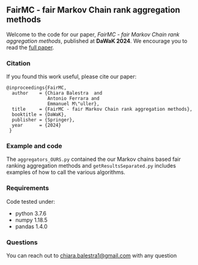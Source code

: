 ## FairMC - fair Markov Chain rank aggregation methods
Welcome to the code for our paper, *FairMC - fair Markov Chain rank aggregation methods*, published at **DaWaK 2024**. We encourage you to read the [full paper](https://arxiv.org/).

### Citation
If you found this work useful, please cite our paper:

```
@inproceedings{FairMC,
  author    = {Chiara Balestra  and
               Antonio Ferrara and
               Emmanuel M\"uller},
  title     = {FairMC - fair Markov Chain rank aggregation methods},
  booktitle = {DaWaK},
  publisher = {Springer},
  year      = {2024}
 }
```

### Example and code
The `aggregators_OURS.py` contained the our Markov chains based fair ranking aggregation methods and `getResultsSeparated.py` includes examples of how to call the various algorithms.


### Requirements
Code tested under:
- python 3.7.6
- numpy 1.18.5
- pandas 1.4.0


### Questions
You can reach out to chiara.balestra1@gmail.com with any question

